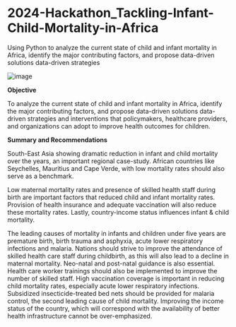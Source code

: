 # 2024-Hackathon_Tackling-Infant-Child-Mortality-in-Africa

Using Python to analyze the current state of child and infant mortality in Africa, identify the major contributing factors, and propose data-driven solutions data-driven strategies

![image](https://github.com/user-attachments/assets/3e8e3a7c-9c07-4b5f-9790-1dc49819adf3)

**Objective**

To analyze the current state of child and infant mortality in Africa, identify the major contributing factors, and propose data-driven solutions data-driven strategies and interventions that policymakers, healthcare providers, and organizations can adopt to improve health outcomes for children.

**Summary and Recommendations**

South-East Asia showing dramatic reduction in infant and child mortality over the years, an important regional case-study. African countries like Seychelles, Mauritius and Cape Verde, with low mortality rates should also serve as a benchmark.

Low maternal mortality rates and presence of skilled health staff during birth are important factors that reduced child and infant mortality rates. Provision of health insurance and adequate vaccination will also reduce these mortality rates. Lastly, country-income status influences infant & child mortality.

The leading causes of mortality in infants and children under five years are premature birth, birth trauma and asphyxia, acute lower respiratory infections and malaria.
Nations should strive to improve the attendance of skilled health care staff during childbirth, as this will also lead to a decline in maternal mortality. Neo-natal and post-natal guidance is also essential. Health care worker trainings should also be implemented to improve the number of skilled staff.
High vaccination coverage is important in reducing child mortality rates, especially acute lower respiratory infections.
Subsidized insecticide-treated bed nets should be provided for malaria control, the second leading cause of child mortality.
Improving the income status of the country, which will correspond with the availability of better health infrastructure cannot be over-emphasized.
